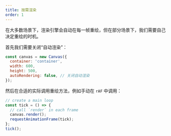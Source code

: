 ```yaml
---
title: 按需渲染
order: 1
---
```


在大多数场景下，渲染引擎会自动在每一帧重绘，但在部分场景下，我们需要自己决定重绘的时机。

首先我们需要关闭“自动渲染”：

```javascript
const canvas = new Canvas({
  container: 'container',
  width: 600,
  height: 500,
  autoRendering: false, // 关闭自动渲染
});
```

然后在合适的实际调用重绘方法，例如手动在 `rAF` 中调用：

```javascript
// create a main loop
const tick = () => {
  // call `render` in each frame
  canvas.render();
  requestAnimationFrame(tick);
};
tick();
```
